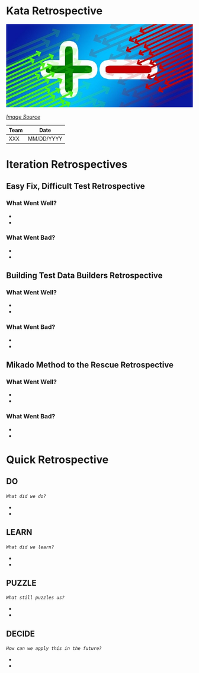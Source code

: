 # Kata Retrospective

![Retrospective](./images/retro-arrows.jpg)

*[Image Source](https://pixabay.com/illustrations/arrows-plus-minus-opposites-staff-1668914/)*


| Team | Date |
| ---- | ---- |
| XXX | MM/DD/YYYY |


# Iteration Retrospectives
## Easy Fix, Difficult Test Retrospective
### What Went Well?

- 
- 
 
### What Went Bad?

- 
- 

## Building Test Data Builders Retrospective
### What Went Well?

- 
- 
 
### What Went Bad?

- 
- 

## Mikado Method to the Rescue Retrospective 
### What Went Well?

- 
- 

### What Went Bad?

- 
- 

# Quick Retrospective
## DO
_`What did we do?`_

- 
-

## LEARN
_`What did we learn?`_

-
-

## PUZZLE
_`What still puzzles us?`_

-
-

## DECIDE
_`How can we apply this in the future?`_

-
-


